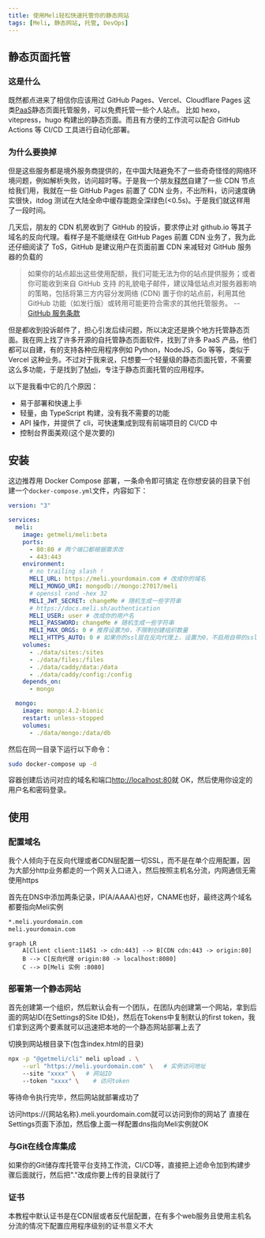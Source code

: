 ```yaml
---
title: 使用Meli轻松快速托管你的静态网站
tags: [Meli, 静态网站, 托管, DevOps]
---
```


## 静态页面托管

### 这是什么

既然都点进来了相信你应该用过 GitHub Pages、Vercel、Cloudflare Pages 这类[PaaS](https://developer.aliyun.com/article/930304)静态页面托管服务，可以免费托管一些个人站点。
比如 hexo，vitepress，hugo 构建出的静态页面。而且有方便的工作流可以配合 GitHub Actions 等 CI/CD 工具进行自动化部署。

### 为什么要换掉

但是这些服务都是境外服务商提供的，在中国大陆避免不了一些奇奇怪怪的网络环境问题，例如解析失败，访问超时等。于是我一个朋友[释然](https://s1f.ren/)自建了一些 CDN 节点给我们用，我就在一些 GitHub Pages 前置了 CDN 业务，不出所料，访问速度确实很快，itdog 测试在大陆全命中缓存能跑全深绿色(<0.5s)。于是我们就这样用了一段时间。

几天后，朋友的 CDN 机房收到了 GitHub 的投诉，要求停止对 github.io 等其子域名的反向代理。看样子是不能继续在 GitHub Pages 前置 CDN 业务了，我为此还仔细阅读了 ToS，GitHub 是建议用户在页面前置 CDN 来减轻对 GitHub 服务器的负载的

> 如果你的站点超出这些使用配额，我们可能无法为你的站点提供服务；或者你可能收到来自 GitHub 支持 的礼貌电子邮件，建议降低站点对服务器影响的策略，包括将第三方内容分发网络 (CDN) 置于你的站点前，利用其他 GitHub 功能（如发行版）或转用可能更符合需求的其他托管服务。
> -- [GitHub 服务条款](https://docs.github.com/zh/pages/getting-started-with-github-pages/about-github-pages#github-pages-%E4%BD%BF%E7%94%A8%E9%99%90%E5%88%B6)

但是都收到投诉邮件了，担心引发后续问题，所以决定还是换个地方托管静态页面。我在网上找了许多开源的自托管静态页面软件，找到了许多 PaaS 产品，他们都可以自建，有的支持各种应用程序例如 Python，NodeJS，Go 等等，类似于 Vercel 这种业务。不过对于我来说，只想要一个轻量级的静态页面托管，不需要这么多功能，于是找到了[Meli](https://docs.meli.charlie-bravo.be/)，专注于静态页面托管的应用程序。

以下是我看中它的几个原因：

- 易于部署和快速上手
- 轻量，由 TypeScript 构建，没有我不需要的功能
- API 操作，并提供了 cli，可快速集成到现有前端项目的 CI/CD 中
- 控制台界面美观(这个是次要的)

## 安装

这边推荐用 Docker Compose 部署，一条命令即可搞定
在你想安装的目录下创建一个`docker-compose.yml`文件，内容如下：

```yaml
version: "3"

services:
  meli:
    image: getmeli/meli:beta
    ports:
      - 80:80 # 两个端口都根据需求改
      - 443:443
    environment:
      # no trailing slash !
      MELI_URL: https://meli.yourdomain.com # 改成你的域名
      MELI_MONGO_URI: mongodb://mongo:27017/meli
      # openssl rand -hex 32
      MELI_JWT_SECRET: changeMe # 随机生成一些字符串
      # https://docs.meli.sh/authentication
      MELI_USER: user # 改成你的用户名
      MELI_PASSWORD: changeMe # 随机生成一些字符串
      MELI_MAX_ORGS: 0 # 推荐设置为0，不限制创建组织数量
      MELI_HTTPS_AUTO: 0 # 如果你的ssl层在反向代理上，设置为0，不启用自带的ssl证书管理
    volumes:
      - ./data/sites:/sites
      - ./data/files:/files
      - ./data/caddy/data:/data
      - ./data/caddy/config:/config
    depends_on:
      - mongo

  mongo:
    image: mongo:4.2-bionic
    restart: unless-stopped
    volumes:
      - ./data/mongo:/data/db
```

然后在同一目录下运行以下命令：

```bash
sudo docker-compose up -d
```

容器创建后访问对应的域名和端口[http://localhost:80](http://localhost:80)就 OK，然后使用你设定的用户名和密码登录。

## 使用

### 配置域名

我个人倾向于在反向代理或者CDN层配置一切SSL，而不是在单个应用配置，因为大部分http业务都走的一个网关入口进入，然后按照主机名分流，内网通信无需使用https

首先在DNS中添加两条记录，IP(A/AAAA)也好，CNAME也好，最终这两个域名都要指向Meli实例

```bash
*.meli.yourdomain.com
meli.yourdomain.com
```

```mermaid
graph LR
    A[Client client:11451 -> cdn:443] --> B[CDN cdn:443 -> origin:80]
    B --> C[反向代理 origin:80 -> localhost:8080]
    C --> D[Meli 实例 :8080]
```

### 部署第一个静态网站

首先创建第一个组织，然后默认会有一个团队，在团队内创建第一个网站，拿到后面的网站ID(在Settings的Site ID处)，然后在Tokens中复制默认的first token，我们拿到这两个要素就可以迅速把本地的一个静态网站部署上去了

切换到网站根目录下(包含index.html的目录)

```bash
npx -p "@getmeli/cli" meli upload . \
    --url "https://meli.yourdomain.com" \   # 实例访问地址
    --site "xxxx" \   # 网站ID
    --token "xxxx" \    # 访问token
```

等待命令执行完毕，然后网站就部署成功了

访问https://{网站名称}.meli.yourdomain.com就可以访问到你的网站了
直接在Settings页面下添加，然后像上面一样配置dns指向Meli实例就OK

### 与Git在线仓库集成

如果你的Git储存库托管平台支持工作流，CI/CD等，直接把上述命令加到构建步骤后面就行，然后把"."改成你要上传的目录就行了

### 证书

本教程中默认证书是在CDN层或者反代层配置，在有多个web服务且使用主机名分流的情况下配置应用程序级别的证书意义不大